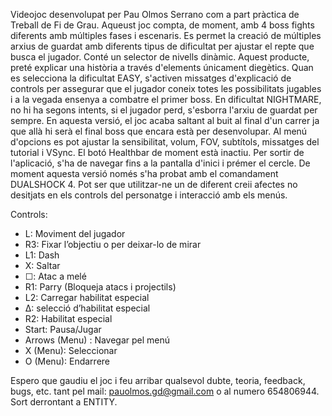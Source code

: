 Videojoc desenvolupat per Pau Olmos Serrano com a part pràctica de Treball de Fi de Grau.
Aqueust joc compta, de moment, amb 4 boss fights diferents amb múltiples fases i escenaris.
Es permet la creació de múltiples arxius de guardat amb diferents tipus de dificultat per ajustar el repte que busca el jugador.
Conté un selector de nivells dinàmic.
Aquest producte, preté explicar una història a través d'elements únicament diegètics.
Quan es selecciona la dificultat EASY, s'activen missatges d'explicació de controls per assegurar que el jugador coneix totes les possibilitats jugables i a la vegada ensenya a combatre el primer boss.
En dificultat NIGHTMARE, no hi ha segons intents, si el jugador perd, s'esborra l'arxiu de guardat per sempre.
En aquesta versió, el joc acaba saltant al buit al final d'un carrer ja que allà hi serà el final boss que encara està per desenvolupar.
Al menú d'opcions es pot ajustar la sensibilitat, volum, FOV, subtítols, missatges del tutorial i VSync. El botó Healthbar de moment està inactiu.
Per sortir de l'aplicació, s'ha de navegar fins a la pantalla d'inici i prémer el cercle.
De moment aquesta versió només s'ha probat amb el comandament DUALSHOCK 4. Pot ser que utilitzar-ne un de diferent creii afectes no desitjats en els controls del personatge i interacció amb els menús.

Controls:
* L: Moviment del jugador
* R3: Fixar l’objectiu o per deixar-lo de mirar
* L1: Dash
* X: Saltar
* ☐: Atac a melé 
* R1: Parry (Bloqueja atacs i projectils)
* L2: Carregar habilitat especial
* Δ: selecció d’habilitat especial
* R2: Habilitat especial
* Start: Pausa/Jugar
* Arrows (Menu) : Navegar pel menú
* X (Menu): Seleccionar
* O (Menu): Endarrere

Espero que gaudiu el joc i feu arribar qualsevol dubte, teoria, feedback, bugs, etc. tant pel mail: pauolmos.gd@gmail.com o al numero 654806944. Sort derrontant a ENTITY.

